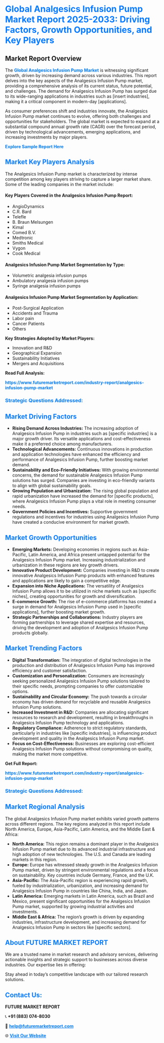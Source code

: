 <h1 style="color: #007BFF;">Global Analgesics Infusion Pump Market Report 2025-2033: Driving Factors, Growth Opportunities, and Key Players</h1>

<section id="overview">
<h2>Market Report Overview</h2>
<p>The <a href="https://www.futuremarketreport.com/industry-report/analgesics-infusion-pump-market" style="color: #007BFF; text-decoration: none;"><strong>Global Analgesics Infusion Pump Market</strong></a> is witnessing significant growth, driven by increasing demand across various industries. This report delves into the key aspects of the Analgesics Infusion Pump market, providing a comprehensive analysis of its current status, future potential, and challenges. The demand for Analgesics Infusion Pump has surged due to its wide-ranging applications in industries such as [insert industries], making it a critical component in modern-day [applications].</p>
<p>As consumer preferences shift and industries innovate, the Analgesics Infusion Pump market continues to evolve, offering both challenges and opportunities for stakeholders. The global market is expected to expand at a substantial compound annual growth rate (CAGR) over the forecast period, driven by technological advancements, emerging applications, and increasing investments by major players.</p>
</section>

<section id="overview">
<p><a href="https://www.futuremarketreport.com/request-sample/reportId=103340" style="color: #007BFF; text-decoration: none;"><strong>Explore Sample Report Here</strong></a></p>
</section>

<section id="key-players">
<h2 style="color: #007BFF;">Market Key Players Analysis</h2>
<p>The Analgesics Infusion Pump market is characterized by intense competition among key players striving to capture a larger market share. Some of the leading companies in the market include:</p>
<h4>Key Players Covered in the Analgesics Infusion Pump Report:</h4>
<ul><li>AngioDynamics</li><li>C.R. Bard</li><li>Telefle</li><li>B. Braun Melsungen</li><li>Kimal</li><li>Comed B.V.</li><li>Medtronic</li><li>Smiths Medical</li><li>Vygon</li><li>Cook Medical</li></ul>
<h4>Analgesics Infusion Pump Market Segmentation by Type:</h4>
<ul><li>Volumetric analgesia infusion pumps</li><li>Ambulatory analgesia infusion pumps</li><li>Syringe analgesia infusion pumps</li></ul>

<h4>Analgesics Infusion Pump Market Segmentation by Application:</h4>
<ul><li>Post-Surgical Application</li><li>Accidents and Trauma</li><li>Labor pain</li><li>Cancer Patients</li><li>Others</li></ul>
<p><strong>Key Strategies Adopted by Market Players:</strong></p>
<ul>
<li>Innovation and R&D</li>
<li>Geographical Expansion</li>
<li>Sustainability Initiatives</li>
<li>Mergers and Acquisitions</li>
</ul>
</section>

<section>
<p><strong>Read Full Analysis: </strong></p><a href="https://www.futuremarketreport.com/industry-report/analgesics-infusion-pump-market" style="color: #007BFF; text-decoration: none;"><strong>https://www.futuremarketreport.com/industry-report/analgesics-infusion-pump-market</strong></a>
<h3 style="color: #007BFF;">Strategic Questions Addressed:</h3>
</section>

<section id="driving-factors">
<h2 style="color: #007BFF;">Market Driving Factors</h2>
<ul>
<li><strong>Rising Demand Across Industries:</strong> The increasing adoption of Analgesics Infusion Pump in industries such as [specific industries] is a major growth driver. Its versatile applications and cost-effectiveness make it a preferred choice among manufacturers.</li>
<li><strong>Technological Advancements:</strong> Continuous innovations in production and application technologies have enhanced the efficiency and performance of Analgesics Infusion Pump, further boosting market demand.</li>
<li><strong>Sustainability and Eco-Friendly Initiatives:</strong> With growing environmental concerns, the demand for sustainable Analgesics Infusion Pump solutions has surged. Companies are investing in eco-friendly variants to align with global sustainability goals.</li>
<li><strong>Growing Population and Urbanization:</strong> The rising global population and rapid urbanization have increased the demand for [specific products], where Analgesics Infusion Pump plays a vital role in meeting consumer needs.</li>
<li><strong>Government Policies and Incentives:</strong> Supportive government regulations and incentives for industries using Analgesics Infusion Pump have created a conducive environment for market growth.</li>
</ul>
</section>

<section id="growth-opportunities">
<h2 style="color: #007BFF;">Market Growth Opportunities</h2>
<ul>
<li><strong>Emerging Markets:</strong> Developing economies in regions such as Asia-Pacific, Latin America, and Africa present untapped potential for the Analgesics Infusion Pump market. Increasing industrialization and urbanization in these regions are key growth drivers.</li>
<li><strong>Innovative Product Development:</strong> Companies investing in R&D to create innovative Analgesics Infusion Pump products with enhanced features and applications are likely to gain a competitive edge.</li>
<li><strong>Expansion into Niche Applications:</strong> The versatility of Analgesics Infusion Pump allows it to be utilized in niche markets such as [specific niches], creating opportunities for growth and diversification.</li>
<li><strong>E-commerce Growth:</strong> The rise of e-commerce platforms has created a surge in demand for Analgesics Infusion Pump used in [specific applications], further boosting market growth.</li>
<li><strong>Strategic Partnerships and Collaborations:</strong> Industry players are forming partnerships to leverage shared expertise and resources, driving the development and adoption of Analgesics Infusion Pump products globally.</li>
</ul>
</section>

<section id="trending-factors">
<h2 style="color: #007BFF;">Market Trending Factors</h2>
<ul>
<li><strong>Digital Transformation:</strong> The integration of digital technologies in the production and distribution of Analgesics Infusion Pump has improved efficiency and customer satisfaction.</li>
<li><strong>Customization and Personalization:</strong> Consumers are increasingly seeking personalized Analgesics Infusion Pump solutions tailored to their specific needs, prompting companies to offer customizable options.</li>
<li><strong>Sustainability and Circular Economy:</strong> The push towards a circular economy has driven demand for recyclable and reusable Analgesics Infusion Pump solutions.</li>
<li><strong>Increased Investment in R&D:</strong> Companies are allocating significant resources to research and development, resulting in breakthroughs in Analgesics Infusion Pump technology and applications.</li>
<li><strong>Regulatory Compliance:</strong> Adherence to strict regulatory standards, particularly in industries like [specific industries], is influencing product development and quality in the Analgesics Infusion Pump market.</li>
<li><strong>Focus on Cost-Effectiveness:</strong> Businesses are exploring cost-efficient Analgesics Infusion Pump solutions without compromising on quality, making the market more competitive.</li>
</ul>
</section>

<section>
<p><strong>Get Full Report: </strong></p><a href="https://www.futuremarketreport.com/industry-report/analgesics-infusion-pump-market" style="color: #007BFF; text-decoration: none;"><strong>https://www.futuremarketreport.com/industry-report/analgesics-infusion-pump-market</strong></a>
<h3 style="color: #007BFF;">Strategic Questions Addressed:</h3>
</section>


<section id="regional-analysis">
<h2 style="color: #007BFF;">Market Regional Analysis</h2>
<p>The global Analgesics Infusion Pump market exhibits varied growth patterns across different regions. The key regions analyzed in this report include North America, Europe, Asia-Pacific, Latin America, and the Middle East & Africa:</p>
<ul>
<li><strong>North America:</strong> This region remains a dominant player in the Analgesics Infusion Pump market due to its advanced industrial infrastructure and high adoption of new technologies. The U.S. and Canada are leading markets in this region.</li>
<li><strong>Europe:</strong> Europe has witnessed steady growth in the Analgesics Infusion Pump market, driven by stringent environmental regulations and a focus on sustainability. Key countries include Germany, France, and the U.K.</li>
<li><strong>Asia-Pacific:</strong> The Asia-Pacific region is experiencing rapid growth, fueled by industrialization, urbanization, and increasing demand for Analgesics Infusion Pump in countries like China, India, and Japan.</li>
<li><strong>Latin America:</strong> Emerging markets in Latin America, such as Brazil and Mexico, present significant opportunities for the Analgesics Infusion Pump market, supported by growing industrial activities and investments.</li>
<li><strong>Middle East & Africa:</strong> The region’s growth is driven by expanding industries, infrastructure development, and increasing demand for Analgesics Infusion Pump in sectors like [specific sectors].</li>
</ul>
</section>

<footer>
<h2 style="color: #007BFF;">About FUTURE MARKET REPORT</h2>
<p>We are a trusted name in market research and advisory services, delivering actionable insights and strategic support to businesses across diverse industries. Our expertise lies in offering:</p>

<p>Stay ahead in today’s competitive landscape with our tailored research solutions.</p>

<h2 style="color: #007BFF;">Contact Us:</h2>
<p><strong>FUTURE MARKET REPORT</strong></p>
<p>📞 <strong>+91 (883) 074-8030</strong></p>
<p>📧 <strong><a href="mailto:help@futuremarketreport.com" style="color: #007BFF;">help@futuremarketreport.com</a></strong></p>
<p>🌐 <strong><a href="https://www.futuremarketreport.com/" style="color: #007BFF;">Visit Our Website</a></strong></p>
</footer>